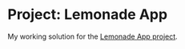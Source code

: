 Project: Lemonade App
==================================

My working solution for the [Lemonade App project](https://developer.android.com/codelabs/basic-android-kotlin-training-project-lemonade).
